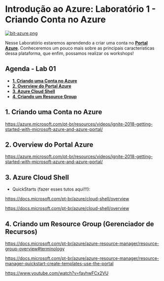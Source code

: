 # Introdução ao Azure: Laboratório 1 - Criando Conta no Azure

[![bit-azure.png](https://i.postimg.cc/ZKwS8SHj/bit-azure.png)](https://postimg.cc/vcxkyCp6)

Nesse Laboratório estaremos aprendendo a criar uma conta no **[Portal Azure](https://aka.ms/AA4qm7a)**. Conheceremos um pouco mais sobre as principais características dessa plataforma, que enfim, possamos realizar os workshops!

## Agenda - Lab 01

- **[1. Criando uma Conta no Azure](#1-criando-uma-conta-no-azure)**
- **[2. Overview do Portal Azure](#2-overview-do-portal-azure)**
- **[3. Azure Cloud Shell](#3-azure-cloud-shell)**
- **[4. Criando um Resource Group](#4-criando-um-resource-group)**


## 1. Criando uma Conta no Azure

https://azure.microsoft.com/pt-br/resources/videos/ignite-2018-getting-started-with-microsoft-azure-and-azure-portal/

## 2. Overview do Portal Azure

https://azure.microsoft.com/pt-br/resources/videos/ignite-2018-getting-started-with-microsoft-azure-and-azure-portal/

## 3. Azure Cloud Shell

- QuickStarts (fazer esses tutos aqui!!!):

https://docs.microsoft.com/pt-br/azure/cloud-shell/overview

https://docs.microsoft.com/pt-br/azure/cloud-shell/overview

## 4. Criando um Resource Group (Gerenciador de Recursos)

https://docs.microsoft.com/pt-br/azure/azure-resource-manager/resource-group-overview#terminology

https://docs.microsoft.com/pt-br/azure/azure-resource-manager/resource-manager-quickstart-create-templates-use-the-portal

https://www.youtube.com/watch?v=favhwFCx2VU




